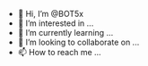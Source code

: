 - 👋 Hi, I’m @BOT5x
- 👀 I’m interested in ...
- 🌱 I’m currently learning ...
- 💞️ I’m looking to collaborate on ...
- 📫 How to reach me ...

<!---
BOT5x/BOT5x is a ✨ special ✨ repository because its `README.md` (this file) appears on your GitHub profile.
You can click the Preview link to take a look at your changes.
--->
